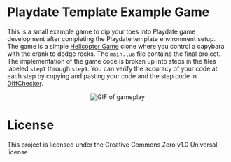 # Playdate Template Example Game
This is a small example game to dip your toes into Playdate game development after completing the Playdate template environment setup. The game is a simple [Helicopter Game](https://www.addictinggames.com/clicker/helicopter-game) clone where you control a capybara with the crank to dodge rocks. The `main.lua` file contains the final project. The implementation of the game code is broken up into steps in the files labeled `step1` through `step9`. You can verify the accuracy of your code at each step by copying and pasting your code and the step code in [DiffChecker](https://www.diffchecker.com/).

<p align="center">
  <img src="https://github.com/user-attachments/assets/0f216021-e5be-4818-a74d-b3b66b82d9de" alt="GIF of gameplay"/>
</p>

# License
This project is licensed under the Creative Commons Zero v1.0 Universal license.
